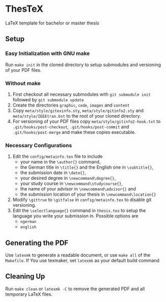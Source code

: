 # ThesTeX

LaTeX template for bachelor or master thesis

## Setup

### Easy Initialization with GNU make

Run `make init` in the cloned directory to setup submodules and versioning of your PDF files.

### Without make

 1. First checkout all necessary submodules with `git submodule init` followed by `git submodule update`
 2. Create the directories `graphic`, `code`, `images` and `content`
 3. Copy `meta/style/gitexinfo.sty`, `meta/style/gitinfo2.sty` and `meta/style/IEEEtran.bst` to the root of your cloned directory.
 4. For versioning of your PDF files copy `meta/style/gitinfo2-hook.txt` to `.git/hooks/post-checkout`, `.git/hooks/post-commit` and `.git/hooks/post-merge` and make these copies executable.

### Necessary Configurations

 1. Edit the `config/metainfo.tex` file to include
    * your name in the `\author{}` command,
    * the German title in `\title{}` and the English one in `\subtitle{}`,
    * the submission date in `\date{}`,
    * your desired degree in `\newcommand\degree{}`,
    * your study course in `\newcommand\studycourse{}`,
    * the name of your advisor in `\newcommand\advisor{}` and
    * the submission location of your thesis in `\newcommand\location{}`
 2. Modify `\gittrue` to `\gitfalse` in `config/metainfo.tex` to disable git versioning.
 3. Edit the `\selectlanguage{}` command in `thesis.tex` to setup the language you write your submission in. Possible options are
    * `ngerman`
    * `english`

## Generating the PDF

Use `latexmk` to generate a readable document, or use `make all` of the `Makefile`.
If You use texmaker, set `latexmk` as your default build command

## Cleaning Up

Run `make clean` or `latexmk -C` to remove the generated PDF and all temporary LaTeX files.
